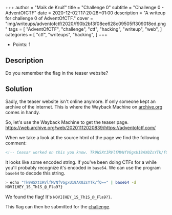 +++
author = "Maik de Kruif"
title = "Challenge 0"
subtitle = "Challenge 0 - AdventOfCTF"
date = 2020-12-02T17:20:28+01:00
description = "A writeup for challenge 0 of AdventOfCTF."
cover = "img/writeups/adventofctf/2020/f90b2bf3f08ee628c09505ff309018ed.png"
tags = [
    "AdventOfCTF",
    "challenge",
    "ctf",
    "hacking",
    "writeup",
    "web",
]
categories = [
    "ctf",
    "writeups",
    "hacking",
]
+++

- Points: 1

## Description

Do you remember the flag in the teaser website?

## Solution

Sadly, the teaser website isn't online anymore. If only someone kept an archive of the internet. This is where the Wayback Machine on [archive.org](https://archive.org/) comes in handy.

So, let's use the Wayback Machine to get the teaser page. <https://web.archive.org/web/20201112020839/https://adventofctf.com/>

When we take a look at the source html of the page we find the following comment:

```html
<!-- Ceasar worked on this you know. Tk9WSXtIRVlfMVNfVGgxU19AX0ZsYTk/fQ== -->
```

It looks like some encoded string. If you've been doing CTFs for a while you'll probably recognize it's encoded in `base64`. We can use the program `base64` to decode this string.

```bash
> echo "Tk9WSXtIRVlfMVNfVGgxU19AX0ZsYTk/fQ==" | base64 -d
NOVI{HEY_1S_Th1S_@_Fla9?}
```

We found the flag! It's `NOVI{HEY_1S_Th1S_@_Fla9?}`.

This flag can then be submitted for the [challenge](https://ctfd.adventofctf.com/challenges#0-1).
